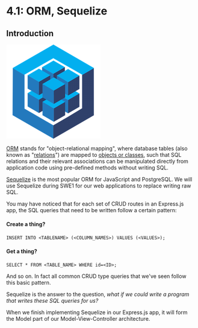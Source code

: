 # 4.1: ORM, Sequelize

## Introduction

![Sequelize Logo](../../.gitbook/assets/logo-small.png)

[ORM](https://en.wikipedia.org/wiki/Object%E2%80%93relational_mapping) stands for "object-relational mapping", where database tables \(also known as "[relations](https://en.wikipedia.org/wiki/Relation_%28database%29)"\) are mapped to [objects or classes](https://en.wikipedia.org/wiki/Object_%28computer_science%29#:~:text=An%20object%20is%20an%20abstract,found%20in%20the%20real%20world.), such that SQL relations and their relevant associations can be manipulated directly from application code using pre-defined methods without writing SQL.

[Sequelize](https://sequelize.org/) is the most popular ORM for JavaScript and PostgreSQL. We will use Sequelize during SWE1 for our web applications to replace writing raw SQL.

You may have noticed that for each set of CRUD routes in an Express.js app, the SQL queries that need to be written follow a certain pattern:

#### Create a thing?

`INSERT INTO <TABLENAME> (<COLUMN_NAMES>) VALUES (<VALUES>);`

#### Get a thing?

`SELECT * FROM <TABLE_NAME> WHERE id=<ID>;`

And so on. In fact all common CRUD type queries that we've seen follow this basic pattern.

Sequelize is the answer to the question, _what if we could write a program that writes these SQL queries for us?_

When we finish implementing Sequelize in our Express.js app, it will form the Model part of our Model-View-Controller architecture.

